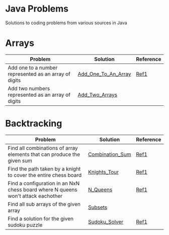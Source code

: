 # Java Problems
Solutions to coding problems from various sources in Java

# Arrays

| Problem                                                    | Solution                                                 | Reference   |
| ---------------------------------------------------------- |--------------------------------------------------------| -----|
| Add one to a number represented as an array of digits      | [Add_One_To_An_Array](src/array/Add_One_To_An_Array.java) | [Ref1](http://codereview.stackexchange.com/questions/43343/add-one-to-a-number-represented-as-an-array-of-digits) |
| Add two numbers represented as an array of digits      | [Add_Two_Arrays](src/array/Add_Two_Arrays.java) |  |

# Backtracking

| Problem                                                    | Solution                                                 | Reference   |
| ---------------------------------------------------------- |--------------------------------------------------------| -----|
| Find all combinations of array elements that can produce the given sum      | [Combination_Sum](src/backtracking/Combination_Sum.java) | [Ref1](https://discuss.leetcode.com/topic/46161/a-general-approach-to-backtracking-questions-in-java-subsets-permutations-combination-sum-palindrome-partitioning) |
| Find the path taken by a knight to cover the entire chess board      | [Knights_Tour](src/array/Knights_Tour.java) | [Ref1](http://www.geeksforgeeks.org/backtracking-set-1-the-knights-tour-problem/) |
| Find a configuration in an NxN chess board where N queens won't attack eachother       | [N_Queens](src/array/N_Queens.java) | [Ref1](http://www.geeksforgeeks.org/backtracking-set-3-n-queen-problem/) |
| Find all sub arrays of the given array      | [Subsets](src/array/Subsets.java) |  |
| Find a solution for the given sudoku puzzle      | [Sudoku_Solver](src/array/Sudoku_Solver.java) | [Ref1](http://www.geeksforgeeks.org/backtracking-set-7-suduku/) |